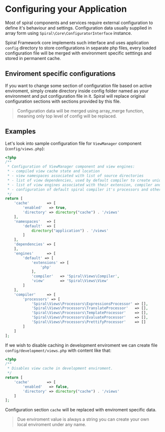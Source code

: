 # Configuring your Application
Most of spiral components and services require external configuration to define it's behaviour and settings. Configuration data usually supplied in array form using `Spiral\Core\ConfiguratorInterface` instance. 

Spiral Framework core implements such interface and uses application `config` directory to store configurations in separate php files, every loaded configuration file will be merged with environment specific setttings and stored in permanent cache.

## Enviroment specific configurations
If you want to change some section of configuration file based on active enviroment, simply create directory inside config folder named as your environment and put configuration file in it. Spiral will replace original configuration sections with sections provided by this file.

> Configuration data will be merged using array_merge function, meaning only top level of config will be replaced.

## Examples
Let's look into sample configuration file for `ViewManager` component (`config/views.php`):

```php
<?php
/**
 * Configuration of ViewManager component and view engines:
 * - compiled view cache state and location
 * - view namespaces associated with list of source directories
 * - list of view dependencies, used by default compiler to create unique cache name
 * - list of view engines associated with their extension, compiler and default view class
 * - configuration of default spiral compiler it's processors and other options
 */
return [
    'cache'        => [
        'enabled'   => true,
        'directory' => directory("cache") . '/views'
    ],
    'namespaces'   => [
        'default'  => [
            directory("application") . '/views'
        ]
    ],
    'dependencies' => [
    ],
    'engines'      => [
        'default' => [
            'extensions' => [
                'php'
            ],
            'compiler'   => 'Spiral\Views\Compiler',
            'view'       => 'Spiral\Views\View'
        ]
    ],
    'compiler'     => [
        'processors' => [
            'Spiral\Views\Processors\ExpressionsProcessor' => [],
            'Spiral\Views\Processors\TranslateProcessor'   => [],
            'Spiral\Views\Processors\TemplateProcessor'    => [],
            'Spiral\Views\Processors\EvaluateProcessor'    => [],
            'Spiral\Views\Processors\PrettifyProcessor'    => []
        ]
    ]
];
```

If we wish to disable caching in development enviroment we can create file `config/development/views.php` with content like that:

```php
<?php
/**
 * Disables view cache in development enviroment.
 */
return [
    'cache'        => [
        'enabled'   => false,
        'directory' => directory("cache") . '/views'
    ]
];
```

Configuration section `cache` will be replaced with enviroment specific data.

> Due enviroment value is always a string you can create your own local enviroment under any name.